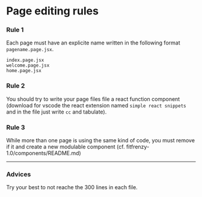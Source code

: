# Page editing rules

### Rule 1

Each page must have an explicite name written in the following format `pagename.page.jsx`.

    index.page.jsx
    welcome.page.jsx
    home.page.jsx

### Rule 2

You should try to write your page files file a react function component (download for vscode the react extension named `simple react snippets` and in the file just write `cc` and tabulate).

### Rule 3

While more than one page is using the same kind of code, you must remove if it and create a new modulable component (cf. fitfrenzy-1.0/components/README.md)

---

### Advices

Try your best to not reache the 300 lines in each file.
